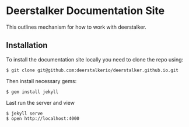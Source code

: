 # Deerstalker Documentation Site

This outlines mechanism for how to work with deerstalker.

## Installation

To install the documentation site locally you need to clone the repo using:


    $ git clone git@github.com:deerstalkerio/deerstalker.github.io.git
  
Then install necessary gems:

    $ gem install jekyll

Last run the server and view

    $ jekyll serve
    $ open http://localhost:4000